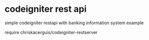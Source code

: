 # codeigniter rest api

simple codeigniter restapi with banking information system example

require chriskacerguis/codeigniter-restserver
